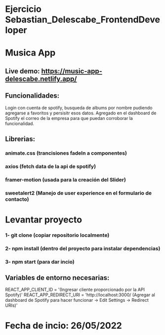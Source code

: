 # Ejercicio Sebastian_Delescabe_FrontendDeveloper
# Musica App
## Live demo: https://music-app-delescabe.netlify.app/

## Funcionalidades: 
Login con cuenta de spotify, busqueda de albums por nombre pudiendo agregarse a favoritos y persisitr esos datos.
Agregado en el dashboard de Spotify el correo de la empresa para que puedan corroborar la funcionalidad.

## Librerias:

### animate.css (trancisiones fadeIn a componentes)
### axios (fetch data de la api de spotify)
### framer-motion (usada para la creación del Slider)
### sweetalert2 (Manejo de user experience en el formulario de contacto)

# Levantar proyecto
### 1- git clone (copiar repositorio localmente) 
### 2- npm install (dentro del proyecto para instalar dependencias)
### 3- npm start (para dar incio)

## Variables de entorno necesarias:
REACT_APP_CLIENT_ID = '(Ingresar cliente proporcionado por la API Spotify)'
REACT_APP_REDIRECT_URI = 'http://localhost:3000/ (Agregar al dashboard de Spotify para hacer funcionar -> Edit Settings -> Redirect URIs)'


# Fecha de incio: 26/05/2022
